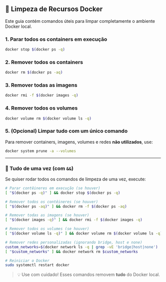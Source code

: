## 🧹 Limpeza de Recursos Docker

Este guia contém comandos úteis para limpar completamente o ambiente Docker local.

### 1. Parar todos os containers em execução

```bash
docker stop $(docker ps -q)
```

### 2. Remover todos os containers

```bash
docker rm $(docker ps -aq)
```

### 3. Remover todas as imagens

```bash
docker rmi -f $(docker images -q)
```

### 4. Remover todos os volumes

```bash
docker volume rm $(docker volume ls -q)
```

### 5. (Opcional) Limpar tudo com um único comando

Para remover containers, imagens, volumes e redes **não utilizados**, use:

```bash
docker system prune -a --volumes
```

---

### 🧨 Tudo de uma vez (com `&&`)

Se quiser rodar todos os comandos de limpeza de uma vez, execute:

```bash
# Parar contêineres em execução (se houver)
[ "$(docker ps -q)" ] && docker stop $(docker ps -q)

# Remover todos os contêineres (se houver)
[ "$(docker ps -aq)" ] && docker rm -f $(docker ps -aq)

# Remover todas as imagens (se houver)
[ "$(docker images -q)" ] && docker rmi -f $(docker images -q)

# Remover todos os volumes (se houver)
[ "$(docker volume ls -q)" ] && docker volume rm $(docker volume ls -q)

# Remover redes personalizadas (ignorando bridge, host e none)
custom_networks=$(docker network ls -q | grep -vE 'bridge|host|none')
[ "$custom_networks" ] && docker network rm $custom_networks

# Reiniciar o Docker
sudo systemctl restart docker
```

> 💡 Use com cuidado! Esses comandos removem **tudo** do Docker local.